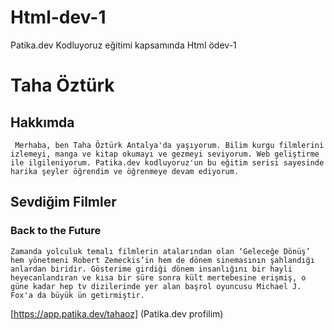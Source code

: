 # Html-dev-1
Patika.dev Kodluyoruz eğitimi kapsamında Html ödev-1
# Taha Öztürk
## Hakkımda
` Merhaba, ben Taha Öztürk Antalya'da yaşıyorum. Bilim kurgu filmlerini izlemeyi, manga ve kitap okumayı ve gezmeyi seviyorum. Web geliştirme ile ilgileniyorum. Patika.dev kodluyoruz'un bu eğitim serisi sayesinde harika şeyler öğrendim ve öğrenmeye devam ediyorum.` 
## Sevdiğim Filmler
### Back to the Future
` Zamanda yolculuk temalı filmlerin atalarından olan ‘Geleceğe Dönüş’ hem yönetmeni Robert Zemeckis’in hem de dönem sinemasının şahlandığı anlardan biridir. Gösterime girdiği dönem insanlığını bir hayli heyecanlandıran ve kısa bir süre sonra kült mertebesine erişmiş, o güne kadar hep tv dizilerinde yer alan başrol oyuncusu Michael J. Fox'a da büyük ün getirmiştir. `

[https://app.patika.dev/tahaoz] (Patika.dev profilim)